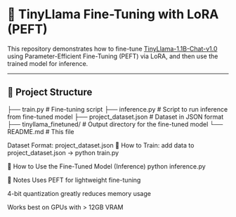 # 🦙 TinyLlama Fine-Tuning with LoRA (PEFT)

This repository demonstrates how to fine-tune [TinyLlama-1.1B-Chat-v1.0](https://huggingface.co/TinyLlama/TinyLlama-1.1B-Chat-v1.0) using Parameter-Efficient Fine-Tuning (PEFT) via LoRA, and then use the trained model for inference.

---

## 📁 Project Structure

├── train.py # Fine-tuning script
├── inference.py # Script to run inference from fine-tuned model
├── project_dataset.json # Dataset in JSON format
├── tinyllama_finetuned/ # Output directory for the fine-tuned model
└── README.md # This file


Dataset Format: project_dataset.json
🚀 How to Train: add data to project_dataset.json
 -> python train.py
 
🤖 How to Use the Fine-Tuned Model (Inference)
python inference.py

📌 Notes
Uses PEFT for lightweight fine-tuning

4-bit quantization greatly reduces memory usage

Works best on GPUs with > 12GB VRAM
